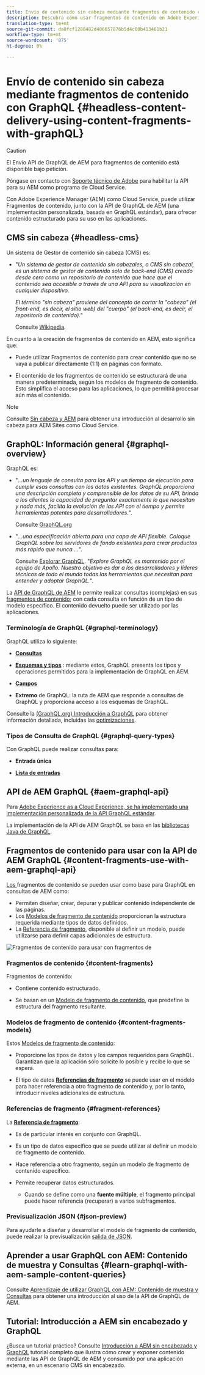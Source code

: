 ```yaml
---
title: Envío de contenido sin cabeza mediante fragmentos de contenido con GraphQL
description: Descubra cómo usar fragmentos de contenido en Adobe Experience Manager (AEM) como Cloud Service con GraphQL para el Envío de contenido sin encabezado.
translation-type: tm+mt
source-git-commit: da8fcf1288482d406657876b5d4c00b413461b21
workflow-type: tm+mt
source-wordcount: '875'
ht-degree: 0%

---
```



# Envío de contenido sin cabeza mediante fragmentos de contenido con GraphQL {#headless-content-delivery-using-content-fragments-with-graphQL}

>[!CAUTION]
>
>El Envío API de GraphQL de AEM para fragmentos de contenido está disponible bajo petición.
>
>Póngase en contacto con [Soporte técnico de Adobe](https://experienceleague.adobe.com/?lang=en&amp;support-solution=General#support) para habilitar la API para su AEM como programa de Cloud Service.

Con Adobe Experience Manager (AEM) como Cloud Service, puede utilizar Fragmentos de contenido, junto con la API de GraphQL de AEM (una implementación personalizada, basada en GraphQL estándar), para ofrecer contenido estructurado para su uso en las aplicaciones.

## CMS sin cabeza {#headless-cms}

Un sistema de Gestor de contenido sin cabeza (CMS) es:

* &quot;*Un sistema de gestor de contenido sin cabezales, o CMS sin cabezal, es un sistema de gestor de contenido solo de back-end (CMS) creado desde cero como un repositorio de contenido que hace que el contenido sea accesible a través de una API para su visualización en cualquier dispositivo.*

   *El término &quot;sin cabeza&quot; proviene del concepto de cortar la &quot;cabeza&quot; (el front-end, es decir, el sitio web) del &quot;cuerpo&quot; (el back-end, es decir, el repositorio de contenido).*&quot;

   Consulte [Wikipedia](https://en.wikipedia.org/wiki/Headless_content_management_system).

En cuanto a la creación de fragmentos de contenido en AEM, esto significa que:

* Puede utilizar Fragmentos de contenido para crear contenido que no se vaya a publicar directamente (1:1) en páginas con formato.

* El contenido de los fragmentos de contenido se estructurará de una manera predeterminada, según los modelos de fragmento de contenido. Esto simplifica el acceso para las aplicaciones, lo que permitirá procesar aún más el contenido.

>[!NOTE]
>
>Consulte [Sin cabeza y AEM](/help/implementing/developing/headless/introduction.md) para obtener una introducción al desarrollo sin cabeza para AEM Sites como Cloud Service.

## GraphQL: Información general {#graphql-overview}

GraphQL es:

* &quot;*...un lenguaje de consulta para las API y un tiempo de ejecución para cumplir esas consultas con los datos existentes. GraphQL proporciona una descripción completa y comprensible de los datos de su API, brinda a los clientes la capacidad de preguntar exactamente lo que necesitan y nada más, facilita la evolución de las API con el tiempo y permite herramientas potentes para desarrolladores.*&quot;.

   Consulte [GraphQL.org](https://graphql.org)

* &quot;*...una especificación abierta para una capa de API flexible. Coloque GraphQL sobre los servidores de fondo existentes para crear productos más rápido que nunca....*&quot;.

   Consulte [Explorar GraphQL](https://www.graphql.com). &quot;*Explore GraphQL es mantenido por el equipo de Apollo. Nuestro objetivo es dar a los desarrolladores y líderes técnicos de todo el mundo todas las herramientas que necesitan para entender y adoptar GraphQL.*&quot;.

La [API de GraphQL de AEM](#aem-graphql-api) le permite realizar consultas (complejas) en sus [fragmentos de contenido](/help/assets/content-fragments/content-fragments.md); con cada consulta en función de un tipo de modelo específico. El contenido devuelto puede ser utilizado por las aplicaciones.

### Terminología de GraphQL {#graphql-terminology}

GraphQL utiliza lo siguiente:

* **[Consultas](https://graphql.org/learn/queries/)**

* **[Esquemas y tipos](https://graphql.org/learn/schema/)** : mediante estos, GraphQL presenta los tipos y operaciones permitidos para la implementación de GraphQL en AEM.

* **[Campos](https://graphql.org/learn/queries/#fields)**

* **Extremo**  de GraphQL: la ruta de AEM que responde a consultas de GraphQL y proporciona acceso a los esquemas de GraphQL.

Consulte la [(GraphQL.org) Introducción a GraphQL](https://graphql.org/learn/) para obtener información detallada, incluidas las [optimizaciones](https://graphql.org/learn/best-practices/).

### Tipos de Consulta de GraphQL {#graphql-query-types}

Con GraphQL puede realizar consultas para:

* **Entrada única**

* **[Lista de entradas](https://graphql.org/learn/schema/#lists-and-non-null)**

## API de AEM GraphQL {#aem-graphql-api}

Para [Adobe Experience as a Cloud Experience, se ha implementado una implementación personalizada de la API GraphQL estándar](/help/assets/content-fragments/graphql-api-content-fragments.md).

La implementación de la API de AEM GraphQL se basa en las [bibliotecas Java de GraphQL](https://graphql.org/code/#java).

## Fragmentos de contenido para usar con la API de AEM GraphQL {#content-fragments-use-with-aem-graphql-api}

[Los ](#content-fragments) fragmentos de contenido se pueden usar como base para GraphQL en consultas de AEM como:

* Permiten diseñar, crear, depurar y publicar contenido independiente de las páginas.
* Los [Modelos de fragmento de contenido](#content-fragments-models) proporcionan la estructura requerida mediante tipos de datos definidos.
* La [Referencia de fragmento](#fragment-references), disponible al definir un modelo, puede utilizarse para definir capas adicionales de estructura.

![Fragmentos de contenido para usar con fragmentos de ](assets/cfm-nested-01.png "contenido GraphQLContent para GraphQL")

### Fragmentos de contenido {#content-fragments}

Fragmentos de contenido:

* Contiene contenido estructurado.

* Se basan en un [Modelo de fragmento de contenido](#content-fragments-models), que predefine la estructura del fragmento resultante.

### Modelos de fragmento de contenido {#content-fragments-models}

Estos [Modelos de fragmento de contenido](/help/assets/content-fragments/content-fragments-models.md):

* Proporcione los tipos de datos y los campos requeridos para GraphQL. Garantizan que la aplicación sólo solicite lo posible y recibe lo que se espera.

* El tipo de datos **[Referencias de fragmento](#fragment-references)** se puede usar en el modelo para hacer referencia a otro fragmento de contenido y, por lo tanto, introducir niveles adicionales de estructura.

### Referencias de fragmento {#fragment-references}

La **[Referencia de fragmento](/help/assets/content-fragments/content-fragments-models.md#fragment-reference-nested-fragments)**:

* Es de particular interés en conjunto con GraphQL.

* Es un tipo de datos específico que se puede utilizar al definir un modelo de fragmento de contenido.

* Hace referencia a otro fragmento, según un modelo de fragmento de contenido específico.

* Permite recuperar datos estructurados.

   * Cuando se define como una **fuente múltiple**, el fragmento principal puede hacer referencia (recuperar) a varios subfragmentos.

### Previsualización JSON {#json-preview}

Para ayudarle a diseñar y desarrollar el modelo de fragmento de contenido, puede realizar la previsualización [salida de JSON](/help/assets/content-fragments/content-fragments-json-preview.md).

## Aprender a usar GraphQL con AEM: Contenido de muestra y Consultas {#learn-graphql-with-aem-sample-content-queries}

Consulte [Aprendizaje de utilizar GraphQL con AEM: Contenido de muestra y Consultas](/help/assets/content-fragments/content-fragments-graphql-samples.md) para obtener una introducción al uso de la API de GraphQL de AEM.

## Tutorial: Introducción a AEM sin encabezado y GraphQL

¿Busca un tutorial práctico? Consulte [Introducción a AEM sin encabezado y GraphQL](https://experienceleague.adobe.com/docs/experience-manager-learn/getting-started-with-aem-headless/graphql/overview.html) tutorial completo que ilustra cómo crear y exponer contenido mediante las API de GraphQL de AEM y consumido por una aplicación externa, en un escenario CMS sin encabezado.